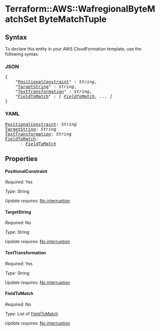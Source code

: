 # Terraform::AWS::WafregionalByteMatchSet ByteMatchTuple

## Syntax

To declare this entity in your AWS CloudFormation template, use the following syntax:

### JSON

<pre>
{
    "<a href="#positionalconstraint" title="PositionalConstraint">PositionalConstraint</a>" : <i>String</i>,
    "<a href="#targetstring" title="TargetString">TargetString</a>" : <i>String</i>,
    "<a href="#texttransformation" title="TextTransformation">TextTransformation</a>" : <i>String</i>,
    "<a href="#fieldtomatch" title="FieldToMatch">FieldToMatch</a>" : <i>[ <a href="bytematchtuple-fieldtomatch.md">FieldToMatch</a>, ... ]</i>
}
</pre>

### YAML

<pre>
<a href="#positionalconstraint" title="PositionalConstraint">PositionalConstraint</a>: <i>String</i>
<a href="#targetstring" title="TargetString">TargetString</a>: <i>String</i>
<a href="#texttransformation" title="TextTransformation">TextTransformation</a>: <i>String</i>
<a href="#fieldtomatch" title="FieldToMatch">FieldToMatch</a>: <i>
      - <a href="bytematchtuple-fieldtomatch.md">FieldToMatch</a></i>
</pre>

## Properties

#### PositionalConstraint

_Required_: Yes

_Type_: String

_Update requires_: [No interruption](https://docs.aws.amazon.com/AWSCloudFormation/latest/UserGuide/using-cfn-updating-stacks-update-behaviors.html#update-no-interrupt)

#### TargetString

_Required_: No

_Type_: String

_Update requires_: [No interruption](https://docs.aws.amazon.com/AWSCloudFormation/latest/UserGuide/using-cfn-updating-stacks-update-behaviors.html#update-no-interrupt)

#### TextTransformation

_Required_: Yes

_Type_: String

_Update requires_: [No interruption](https://docs.aws.amazon.com/AWSCloudFormation/latest/UserGuide/using-cfn-updating-stacks-update-behaviors.html#update-no-interrupt)

#### FieldToMatch

_Required_: No

_Type_: List of <a href="bytematchtuple-fieldtomatch.md">FieldToMatch</a>

_Update requires_: [No interruption](https://docs.aws.amazon.com/AWSCloudFormation/latest/UserGuide/using-cfn-updating-stacks-update-behaviors.html#update-no-interrupt)


